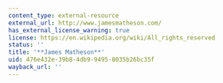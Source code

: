 ```yaml
---
content_type: external-resource
external_url: http://www.jamesmatheson.com/
has_external_license_warning: true
license: https://en.wikipedia.org/wiki/All_rights_reserved
status: ''
title: '**James Matheson**'
uid: 476e432e-39b8-4db9-9495-8035b26bc35f
wayback_url: ''
---
```

